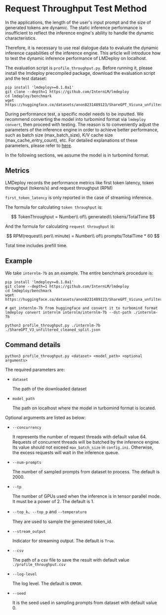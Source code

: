 # Request Throughput Test Method

In the applications, the length of the user's input prompt and the size of generated tokens are dynamic. The static inference performance is insufficient to reflect the inference engine's ability to handle the dynamic characteristics.

Therefore, it is necessary to use real dialogue data to evaluate the dynamic inference capabilities of the inference engine. This article will introduce how to test the dynamic inference performance of LMDeploy on localhost.

The evaluation script is `profile_throughput.py`. Before running it, please install the lmdeploy precompiled package, download the evaluation script and the test dataset:

```shell
pip install 'lmdeploy>=0.1.0a1'
git clone --depth=1 https://github.com/InternLM/lmdeploy
cd lmdeploy/benchmark
wget https://huggingface.co/datasets/anon8231489123/ShareGPT_Vicuna_unfiltered/resolve/main/ShareGPT_V3_unfiltered_cleaned_split.json
```

During performance test, a specific model needs to be inputted. We recommend converting the model into turbomind format via `lmdeploy convert`, then proceed with testing.
The reason is to conveniently adjust the parameters of the inference engine in order to achieve better performance, such as batch size (max_batch_size), K/V cache size (max_cache_entry_count), etc. For detailed explanations of these parameters, please refer to [here](../turbomind_config.md).

In the following sections, we assume the model is in turbomind format.

## Metrics

LMDeploy records the performance metrics like first token latency, token throughput (tokens/s) and request throughput (RPM)

`first_token_latency` is only reported in the case of streaming inference.

The formula for calculating `token throughput` is:

$$
TokenThroughput = Number\\ of\\ generated\\ tokens/TotalTime
$$

And the formula for calculating `request throughput` is:

$$
RPM(request\\ per\\ minute) = Number\\ of\\ prompts/TotalTime * 60
$$

Total time includes prefill time.

## Example

We take `internlm-7b` as an example. The entire benchmark procedure is:

```shell
pip install 'lmdeploy>=0.1.0a1'
git clone --depth=1 https://github.com/InternLM/lmdeploy
cd lmdeploy/benchmark
wget https://huggingface.co/datasets/anon8231489123/ShareGPT_Vicuna_unfiltered/resolve/main/ShareGPT_V3_unfiltered_cleaned_split.json

# get internlm-7b from huggingface and convert it to turbomind format
lmdeploy convert internlm internlm/internlm-7b --dst-path ./internlm-7b

python3 profile_throughput.py ./internlm-7b ./ShareGPT_V3_unfiltered_cleaned_split.json
```

## Command details

```shell
python3 profile_throughput.py <dataset> <model_path> <optional arguments>
```

The required parameters are:

- `dataset`

  The path of the downloaded dataset

- `model_path`

  The path on localhost where the model in turbomind format is located.

Optional arguments are listed as below:

- `--concurrency`

  It represents the number of request threads with default value 64. Requests of concurrent threads will be batched by the inference engine. Its value should not exceed `max_batch_size` in `config.ini`. Otherwise, the excess requests will wait in the inference queue.

- `--num-prompts`

  The number of sampled prompts from dataset to process. The default is 2000.

- `--tp`

  The number of GPUs used when the inference is in tensor parallel mode. It must be a power of 2. The default is 1.

- `--top_k`、`--top_p` and `--temperature`

  They are used to sample the generated token_id.

- `--stream_output`

  Indicator for streaming output. The default is `True`.

- `--csv`

  The path of a csv file to save the result with default value `./profile_throughput.csv`

- `--log-level`

  The log level. The default is `ERROR`.

- `--seed`

  It is the seed used in sampling prompts from dataset with default value 0.

